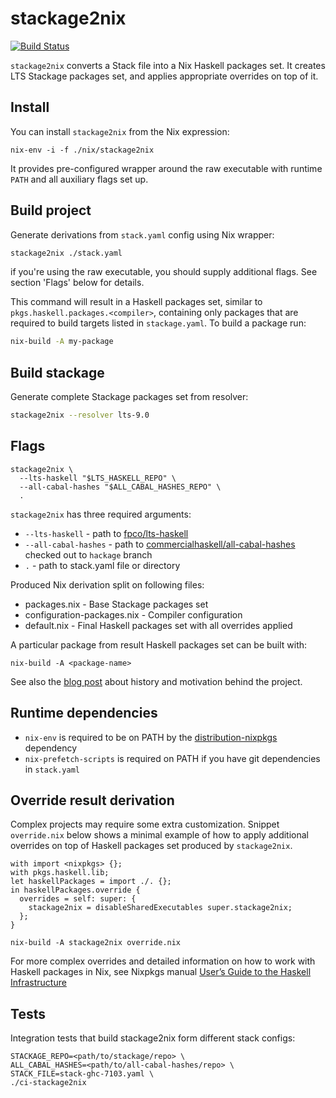 # stackage2nix

[![Build Status](https://travis-ci.org/typeable/stackage2nix.svg?branch=master)](https://travis-ci.org/typeable/stackage2nix)

`stackage2nix` converts a Stack file into a Nix Haskell packages set.
It creates LTS Stackage packages set, and applies appropriate overrides on top of it.

## Install

You can install `stackage2nix` from the Nix expression:

```
nix-env -i -f ./nix/stackage2nix
```

It provides pre-configured wrapper around the raw executable with runtime
`PATH` and all auxiliary flags set up.

## Build project

Generate derivations from `stack.yaml` config using Nix wrapper:

``` bash
stackage2nix ./stack.yaml
```

if you're using the raw executable, you should supply additional flags. See
section 'Flags' below for details.

This command will result in a Haskell packages set, similar to
`pkgs.haskell.packages.<compiler>`, containing only packages that are required
to build targets listed in `stackage.yaml`. To build a package run:

``` bash
nix-build -A my-package
```

## Build stackage

Generate complete Stackage packages set from resolver:

``` bash
stackage2nix --resolver lts-9.0
```

## Flags

```
stackage2nix \
  --lts-haskell "$LTS_HASKELL_REPO" \
  --all-cabal-hashes "$ALL_CABAL_HASHES_REPO" \
  .
```

`stackage2nix` has three required arguments:
- `--lts-haskell` - path to [fpco/lts-haskell](https://github.com/fpco/lts-haskell)
- `--all-cabal-hashes` - path to [commercialhaskell/all-cabal-hashes](https://github.com/commercialhaskell/all-cabal-hashes) checked out to `hackage` branch
- `.` - path to stack.yaml file or directory

Produced Nix derivation split on following files:
- packages.nix - Base Stackage packages set
- configuration-packages.nix - Compiler configuration
- default.nix - Final Haskell packages set with all overrides applied

A particular package from result Haskell packages set can be built with:

```
nix-build -A <package-name>
```

See also the [blog post](https://blog.typeable.io/posts/2017-08-24-stackage2nix.html)
about history and motivation behind the project.

## Runtime dependencies

- `nix-env` is required to be on PATH by the
  [distribution-nixpkgs](https://hackage.haskell.org/package/distribution-nixpkgs)
  dependency
- `nix-prefetch-scripts` is required on PATH if you have git dependencies in
  `stack.yaml`

## Override result derivation

Complex projects may require some extra customization.
Snippet `override.nix` below shows a minimal example of how to apply additional
overrides on top of Haskell packages set produced by `stackage2nix`.

```
with import <nixpkgs> {};
with pkgs.haskell.lib;
let haskellPackages = import ./. {};
in haskellPackages.override {
  overrides = self: super: {
    stackage2nix = disableSharedExecutables super.stackage2nix;
  };
}
```

```
nix-build -A stackage2nix override.nix
```

For more complex overrides and detailed information on how to work with Haskell packages in Nix, see Nixpkgs manual [User’s Guide to the Haskell Infrastructure](http://nixos.org/nixpkgs/manual/#users-guide-to-the-haskell-infrastructure)

## Tests

Integration tests that build stackage2nix form different stack configs:

```
STACKAGE_REPO=<path/to/stackage/repo> \
ALL_CABAL_HASHES=<path/to/all-cabal-hashes/repo> \
STACK_FILE=stack-ghc-7103.yaml \
./ci-stackage2nix
```
